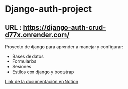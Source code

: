# Django-auth-project

## URL : https://django-auth-crud-d77x.onrender.com/

Proyecto de django para aprender a manejar y configurar:

- Bases de datos
- Formularios
- Sesiones
- Estilos con django y bootstrap

[Link de la documentación en Notion](https://lruizap.notion.site/Django-CRUD-con-Autenticaci-n-y-Despliegue-471f9cc14f304103a80483e5a0b3ec98)
